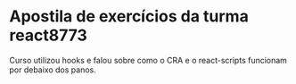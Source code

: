 # Apostila de exercícios da turma react8773

Curso utilizou hooks e falou sobre como o CRA e o react-scripts funcionam por debaixo dos panos.